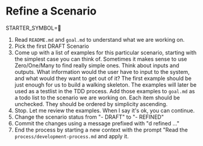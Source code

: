 # Refine a Scenario

STARTER_SYMBOL=📝

1. Read `README.md` and `goal.md` to understand what we are working on.
2. Pick the first DRAFT Scenario
3. Come up with a list of examples for this particular scenario, starting with the simplest case you can think of. Sometimes it makes sense to use Zero/One/Many to find really simple ones. Think about inputs and outputs. What information would the user have to input to the system, and what would they want to get out of it? The first example should be just enough for us to build a walking skeleton. The examples will later be used as a testlist in the TDD process. Add those examples to `goal.md` as a todo list to the scenario we are working on. Each item should be unchecked. They should be ordered by simplicity ascending.
4. Stop. Let me review the examples. When I say it's ok, you can continue.
5. Change the scenario status from "- DRAFT" to "- REFINED"
6. Commit the changes using a message prefixed with "d refined ..."
7. End the process by starting a new context with the prompt "Read the `process/development-process.md` and apply it.
